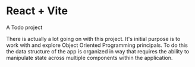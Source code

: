 # React + Vite

A Todo project

There is actually a lot going on with this project. It's initial purpose is to work 
with and explore Object Oriented Programming principals. To do this the data structure
of the app is organized in way that requires the ability to manipulate state across 
multiple components within the application.
